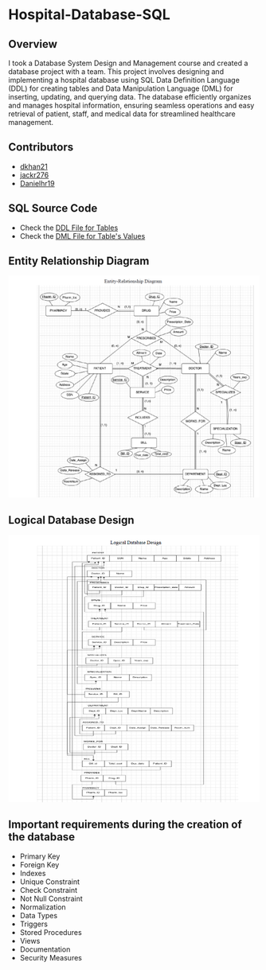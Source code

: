 # Hospital-Database-SQL

## Overview
I took a Database System Design and Management course and created a database project with a team.
This project involves designing and implementing a hospital database using SQL Data Definition Language (DDL) for creating tables and Data Manipulation Language (DML) for inserting, updating, and querying data. The database efficiently organizes and manages hospital information, ensuring seamless operations and easy retrieval of patient, staff, and medical data for streamlined healthcare management.

## Contributors
- [dkhan21](https://github.com/dkhan21)
- [jackr276](https://github.com/jackr276)
- [Danielhr19](https://github.com/Danielhr19)

## SQL Source Code
- Check the [DDL File for Tables](ProjectDDLStatements.sql)
- Check the [DML File for Table's Values](ProjectInsertionStatements.sql)

## Entity Relationship Diagram
![ERD](EntityRelationshipDiagram.png)

## Logical Database Design
![LDD](LogicalDatabaseDesign.png)


## Important requirements during the creation of the database
- Primary Key
- Foreign Key
- Indexes
- Unique Constraint
- Check Constraint
- Not Null Constraint
- Normalization
- Data Types
- Triggers
- Stored Procedures
- Views
- Documentation
- Security Measures
